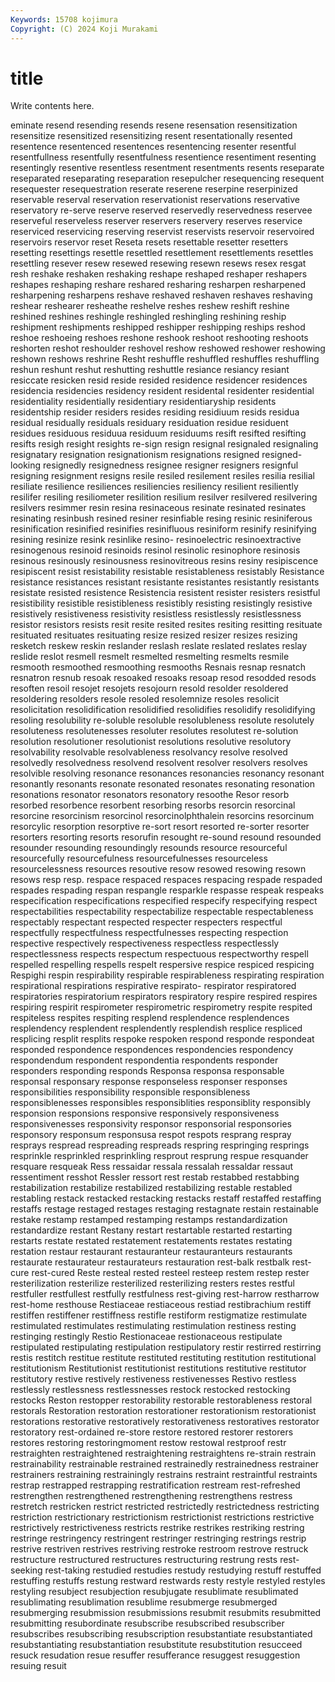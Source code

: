```yaml
---
Keywords: 15708 kojimura
Copyright: (C) 2024 Koji Murakami
---
```


# title

Write contents here.



eminate resend
resending resends resene resensation resensitization resensitize resensitized resensitizing resent resentationally
resented resentence resentenced resentences resentencing resenter resentful resentfullness resentfully resentfulness
resentience resentiment resenting resentingly resentive resentless resentment resentments resents reseparate
reseparated reseparating reseparation resepulcher resequencing resequent resequester resequestration reserate reserene
reserpine reserpinized reservable reserval reservation reservationist reservations reservative reservatory re-serve
reserve reserved reservedly reservedness reservee reserveful reserveless reserver reservers reservery
reserves reservice reserviced reservicing reserving reservist reservists reservoir reservoired reservoirs
reservor reset Reseta resets resettable resetter resetters resetting resettings resettle
resettled resettlement resettlements resettles resettling resever resew resewed resewing resewn
resews resex resgat resh reshake reshaken reshaking reshape reshaped reshaper
reshapers reshapes reshaping reshare reshared resharing resharpen resharpened resharpening resharpens
reshave reshaved reshaven reshaves reshaving reshear reshearer resheathe reshelve reshes
reshew reshift reshine reshined reshines reshingle reshingled reshingling reshining reship
reshipment reshipments reshipped reshipper reshipping reships reshod reshoe reshoeing reshoes
reshone reshook reshoot reshooting reshoots reshorten reshot reshoulder reshovel reshow
reshowed reshower reshowing reshown reshows reshrine Resht reshuffle reshuffled reshuffles
reshuffling reshun reshunt reshut reshutting reshuttle resiance resiancy resiant resiccate
resicken resid reside resided residence residencer residences residencia residencies residency
resident residental residenter residential residentiality residentially residentiary residentiaryship residents residentship
resider residers resides residing residiuum resids residua residual residually residuals
residuary residuation residue residuent residues residuous residuua residuum residuums resift
resifted resifting resifts resigh resight resights re-sign resign resignal resignaled
resignaling resignatary resignation resignationism resignations resigned resigned-looking resignedly resignedness resignee
resigner resigners resignful resigning resignment resigns resile resiled resilement resiles
resilia resilial resiliate resilience resiliences resiliencies resiliency resilient resiliently resilifer
resiling resiliometer resilition resilium resilver resilvered resilvering resilvers resimmer resin
resina resinaceous resinate resinated resinates resinating resinbush resined resiner resinfiable
resing resinic resiniferous resinification resinified resinifies resinifluous resiniform resinify resinifying
resining resinize resink resinlike resino- resinoelectric resinoextractive resinogenous resinoid resinoids
resinol resinolic resinophore resinosis resinous resinously resinousness resinovitreous resins resiny
resipiscence resipiscent resist resistability resistable resistableness resistably Resistance resistance resistances
resistant resistante resistantes resistantly resistants resistate resisted resistence Resistencia resistent
resister resisters resistful resistibility resistible resistibleness resistibly resisting resistingly resistive
resistively resistiveness resistivity resistless resistlessly resistlessness resistor resistors resists resit
resite resited resites resiting resitting resituate resituated resituates resituating resize
resized resizer resizes resizing resketch reskew reskin reslander reslash reslate
reslated reslates reslay reslide reslot resmell resmelt resmelted resmelting resmelts
resmile resmooth resmoothed resmoothing resmooths Resnais resnap resnatch resnatron resnub
resoak resoaked resoaks resoap resod resodded resods resoften resoil resojet
resojets resojourn resold resolder resoldered resoldering resolders resole resoled resolemnize
resoles resolicit resolicitation resolidification resolidified resolidifies resolidify resolidifying resoling resolubility
re-soluble resoluble resolubleness resolute resolutely resoluteness resolutenesses resoluter resolutes resolutest
re-solution resolution resolutioner resolutionist resolutions resolutive resolutory resolvability resolvable resolvableness
resolvancy resolve resolved resolvedly resolvedness resolvend resolvent resolver resolvers resolves
resolvible resolving resonance resonances resonancies resonancy resonant resonantly resonants resonate
resonated resonates resonating resonation resonations resonator resonators resonatory resoothe Resor
resorb resorbed resorbence resorbent resorbing resorbs resorcin resorcinal resorcine resorcinism
resorcinol resorcinolphthalein resorcins resorcinum resorcylic resorption resorptive re-sort resort resorted
re-sorter resorter resorters resorting resorts resorufin resought re-sound resound resounded
resounder resounding resoundingly resounds resource resourceful resourcefully resourcefulness resourcefulnesses resourceless
resourcelessness resources resoutive resow resowed resowing resown resows resp resp.
respace respaced respaces respacing respade respaded respades respading respan respangle
resparkle respasse respeak respeaks respecification respecifications respecified respecify respecifying respect
respectabilities respectability respectabilize respectable respectableness respectably respectant respected respecter respecters
respectful respectfully respectfulness respectfulnesses respecting respection respective respectively respectiveness respectless
respectlessly respectlessness respects respectum respectuous respectworthy respell respelled respelling respells
respelt respersive respice respiced respicing Respighi respin respirability respirable respirableness
respirating respiration respirational respirations respirative respirato- respirator respiratored respiratories respiratorium
respirators respiratory respire respired respires respiring respirit respirometer respirometric respirometry
respite respited respiteless respites respiting resplend resplendence resplendences resplendency resplendent
resplendently resplendish resplice respliced resplicing resplit resplits respoke respoken respond
responde respondeat responded respondence respondences respondencies respondency respondendum respondent respondentia
respondents responder responders responding responds Responsa responsa responsable responsal responsary
response responseless responser responses responsibilities responsibility responsible responsibleness responsiblenesses responsibles
responsiblities responsiblity responsibly responsion responsions responsive responsively responsiveness responsivenesses responsivity
responsor responsorial responsories responsory responsum responsusa respot respots resprang respray
resprays respread respreading respreads respring respringing resprings resprinkle resprinkled resprinkling
resprout resprung respue resquander resquare resqueak Ress ressaidar ressala ressalah
ressaldar ressaut ressentiment resshot Ressler ressort rest restab restabbed restabbing
restabilization restabilize restabilized restabilizing restable restabled restabling restack restacked restacking
restacks restaff restaffed restaffing restaffs restage restaged restages restaging restagnate
restain restainable restake restamp restamped restamping restamps restandardization restandardize restant
Restany restart restartable restarted restarting restarts restate restated restatement restatements
restates restating restation restaur restaurant restauranteur restauranteurs restaurants restaurate restaurateur
restaurateurs restauration rest-balk restbalk rest-cure rest-cured Reste resteal rested resteel
resteep restem restep rester resterilization resterilize resterilized resterilizing resters restes
restful restfuller restfullest restfully restfulness rest-giving rest-harrow restharrow rest-home resthouse
Restiaceae restiaceous restiad restibrachium restiff restiffen restiffener restiffness restifle restiform
restigmatize restimulate restimulated restimulates restimulating restimulation restiness resting restinging restingly
Restio Restionaceae restionaceous restipulate restipulated restipulating restipulation restipulatory restir restirred
restirring restis restitch restitue restitute restituted restituting restitution restitutional restitutionism
Restitutionist restitutionist restitutions restitutive restitutor restitutory restive restively restiveness restivenesses
Restivo restless restlessly restlessness restlessnesses restock restocked restocking restocks Reston
restopper restorability restorable restorableness restoral restorals Restoration restoration restorationer restorationism
restorationist restorations restorative restoratively restorativeness restoratives restorator restoratory rest-ordained re-store
restore restored restorer restorers restores restoring restoringmoment restow restowal restproof
restr restraighten restraightened restraightening restraightens re-strain restrain restrainability restrainable restrained
restrainedly restrainedness restrainer restrainers restraining restrainingly restrains restraint restraintful restraints
restrap restrapped restrapping restratification restream rest-refreshed restrengthen restrengthened restrengthening restrengthens
restress restretch restricken restrict restricted restrictedly restrictedness restricting restriction restrictionary
restrictionism restrictionist restrictions restrictive restrictively restrictiveness restricts restrike restrikes restriking
restring restringe restringency restringent restringer restringing restrings restrip restrive restriven
restrives restriving restroke restroom restrove restruck restructure restructured restructures restructuring
restrung rests rest-seeking rest-taking restudied restudies restudy restudying restuff restuffed
restuffing restuffs restung restward restwards resty restyle restyled restyles restyling
resubject resubjection resubjugate resublimate resublimated resublimating resublimation resublime resubmerge resubmerged
resubmerging resubmission resubmissions resubmit resubmits resubmitted resubmitting resubordinate resubscribe resubscribed
resubscriber resubscribes resubscribing resubscription resubstantiate resubstantiated resubstantiating resubstantiation resubstitute resubstitution
resucceed resuck resudation resue resuffer resufferance resuggest resuggestion resuing resuit
